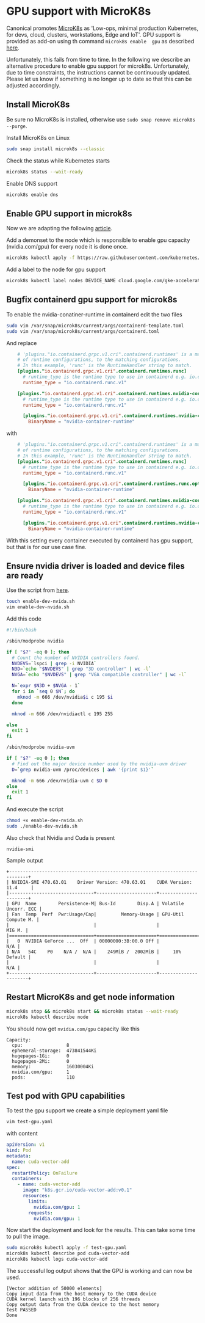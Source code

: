 # GPU support with MicroK8s

Canonical promotes [MicroK8s](https://microk8s.io/) as 'Low-ops, minimal 
production Kubernetes, for devs, cloud, clusters, workstations, Edge and 
IoT'. GPU support is provided as add-on using th command `microk8s enable 
gpu` as described [here](https://microk8s.io/docs/addon-gpu).

Unfortunately, this fails from time to time. In the following we describe 
an alternative procedure to enable gpu support for microk8s. Unfortunately,
due to time constraints, the instructions cannot be continuously updated. 
Please let us know if something is no longer up to date so that this can 
be adjusted accordingly.

## Install MicroK8s
Be sure no MicroK8s is installed, otherwise use `sudo snap remove microk8s --purge`.

Install MicroK8s on Linux

```bash
sudo snap install microk8s --classic
```

Check the status while Kubernetes starts

```bash
microk8s status --wait-ready
```

Enable DNS support

```bash
microk8s enable dns
```

## Enable GPU support in microk8s
Now we are adapting the following [article](https://dev.to/mweibel/add-nvidia-gpu-support-to-k3s-with-containerd-4j17).

Add a demonset to the node which is responsible to enable gpu capacity (nvidia.com/gpu) for every node it is done once.

```bash
microk8s kubectl apply -f https://raw.githubusercontent.com/kubernetes/kubernetes/release-1.14/cluster/addons/device-plugins/nvidia-gpu/daemonset.yaml
```
Add a label to the node for gpu support

```bash
microk8s kubectl label nodes DEVICE_NAME cloud.google.com/gke-accelerator=true
```
## Bugfix containerd gpu support for microk8s
To enable the nvidia-conatiner-runtime in containerd edit the two files

```bash
sudo vim /var/snap/microk8s/current/args/containerd-template.toml
sudo vim /var/snap/microk8s/current/args/containerd.toml
```
And replace
```toml
    # 'plugins."io.containerd.grpc.v1.cri".containerd.runtimes' is a map from CRI RuntimeHandler strings, which specify types
    # of runtime configurations, to the matching configurations.
    # In this example, 'runc' is the RuntimeHandler string to match.
    [plugins."io.containerd.grpc.v1.cri".containerd.runtimes.runc]
      # runtime_type is the runtime type to use in containerd e.g. io.containerd.runtime.v1.linux
      runtime_type = "io.containerd.runc.v1"

    [plugins."io.containerd.grpc.v1.cri".containerd.runtimes.nvidia-container-runtime]
      # runtime_type is the runtime type to use in containerd e.g. io.containerd.runtime.v1.linux
      runtime_type = "io.containerd.runc.v1"

      [plugins."io.containerd.grpc.v1.cri".containerd.runtimes.nvidia-container-runtime.options]
        BinaryName = "nvidia-container-runtime"

```

with

```toml
    # 'plugins."io.containerd.grpc.v1.cri".containerd.runtimes' is a map from CRI RuntimeHandler strings, which specify types
    # of runtime configurations, to the matching configurations.
    # In this example, 'runc' is the RuntimeHandler string to match.
    [plugins."io.containerd.grpc.v1.cri".containerd.runtimes.runc]
      # runtime_type is the runtime type to use in containerd e.g. io.containerd.runtime.v1.linux
      runtime_type = "io.containerd.runc.v1"

      [plugins."io.containerd.grpc.v1.cri".containerd.runtimes.runc.options]
        BinaryName = "nvidia-container-runtime"

    [plugins."io.containerd.grpc.v1.cri".containerd.runtimes.nvidia-container-runtime]
      # runtime_type is the runtime type to use in containerd e.g. io.containerd.runtime.v1.linux
      runtime_type = "io.containerd.runc.v1"

      [plugins."io.containerd.grpc.v1.cri".containerd.runtimes.nvidia-container-runtime.options]
        BinaryName = "nvidia-container-runtime"
```
With this setting every container executed by containerd has gpu support, 
but that is for our use case fine.

## Ensure nvidia driver is loaded and device files are ready
Use the script from [here](https://docs.nvidia.com/cuda/cuda-installation-guide-linux/index.html#runfile-verifications).

```bash
touch enable-dev-nvida.sh
vim enable-dev-nvida.sh
```

Add this code

```bash
#!/bin/bash

/sbin/modprobe nvidia

if [ "$?" -eq 0 ]; then
  # Count the number of NVIDIA controllers found.
  NVDEVS=`lspci | grep -i NVIDIA`
  N3D=`echo "$NVDEVS" | grep "3D controller" | wc -l`
  NVGA=`echo "$NVDEVS" | grep "VGA compatible controller" | wc -l`

  N=`expr $N3D + $NVGA - 1`
  for i in `seq 0 $N`; do
    mknod -m 666 /dev/nvidia$i c 195 $i
  done

  mknod -m 666 /dev/nvidiactl c 195 255

else
  exit 1
fi

/sbin/modprobe nvidia-uvm

if [ "$?" -eq 0 ]; then
  # Find out the major device number used by the nvidia-uvm driver
  D=`grep nvidia-uvm /proc/devices | awk '{print $1}'`

  mknod -m 666 /dev/nvidia-uvm c $D 0
else
  exit 1
fi
```
And execute the script

```bash
chmod +x enable-dev-nvida.sh
sudo ./enable-dev-nvida.sh
```
Also check that Nvidia and Cuda is present

```
nvidia-smi
```

Sample output
```
+-----------------------------------------------------------------------------+
| NVIDIA-SMI 470.63.01    Driver Version: 470.63.01    CUDA Version: 11.4     |
|-------------------------------+----------------------+----------------------+
| GPU  Name        Persistence-M| Bus-Id        Disp.A | Volatile Uncorr. ECC |
| Fan  Temp  Perf  Pwr:Usage/Cap|         Memory-Usage | GPU-Util  Compute M. |
|                               |                      |               MIG M. |
|===============================+======================+======================|
|   0  NVIDIA GeForce ...  Off  | 00000000:3B:00.0 Off |                  N/A |
| N/A   54C    P0    N/A /  N/A |    249MiB /  2002MiB |     10%      Default |
|                               |                      |                  N/A |
+-------------------------------+----------------------+----------------------+
```

## Restart MicroK8s and get node information

```bash
microk8s stop && microk8s start && microk8s status --wait-ready
microk8s kubectl describe node
```

You should now get `nvidia.com/gpu` capacity like this

```
Capacity:
  cpu:                8
  ephemeral-storage:  473841544Ki
  hugepages-1Gi:      0
  hugepages-2Mi:      0
  memory:             16030004Ki
  nvidia.com/gpu:     1
  pods:               110
```

## Test pod with GPU capabilities

To test the gpu support we create a simple deployment yaml file

```bash
vim test-gpu.yaml
```

with content

```yaml
apiVersion: v1
kind: Pod
metadata:
  name: cuda-vector-add
spec:
  restartPolicy: OnFailure
  containers:
    - name: cuda-vector-add
      image: "k8s.gcr.io/cuda-vector-add:v0.1"
      resources:
        limits:
          nvidia.com/gpu: 1
        requests:
          nvidia.com/gpu: 1
```

Now start the deployment and look for the results. This can take some time 
to  pull the image.

```bash
sudo microk8s kubectl apply -f test-gpu.yaml
microk8s kubectl describe pod cuda-vector-add
microk8s kubectl logs cuda-vector-add
```
The successful log output shows that the GPU is working and can now be used.

```
[Vector addition of 50000 elements]
Copy input data from the host memory to the CUDA device
CUDA kernel launch with 196 blocks of 256 threads
Copy output data from the CUDA device to the host memory
Test PASSED
Done
```